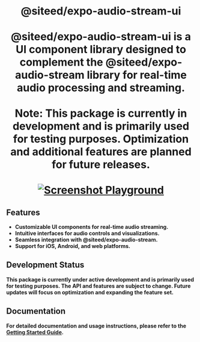 <div align="center">
  <h1 align="center">
    @siteed/expo-audio-stream-ui
    <br />
    <br />
    <strong>@siteed/expo-audio-stream-ui<strong> is a UI component library designed to complement the @siteed/expo-audio-stream library for real-time audio processing and streaming.
    <br />
    <br />
    <strong>Note: This package is currently in development and is primarily used for testing purposes. Optimization and additional features are planned for future releases.</strong>
    <br />
    <br />
    <a href="https://deeeed.github.io/expo-audio-stream-ui/playground/">
      <img src="../../docs/ui-demo.gif" alt="Screenshot Playground">
    </a>
  </h1>
</div>

## Features

- Customizable UI components for real-time audio streaming.
- Intuitive interfaces for audio controls and visualizations.
- Seamless integration with @siteed/expo-audio-stream.
- Support for iOS, Android, and web platforms.

## Development Status

This package is currently under active development and is primarily used for testing purposes. The API and features are subject to change. Future updates will focus on optimization and expanding the feature set.

## Documentation

For detailed documentation and usage instructions, please refer to the [Getting Started Guide](https://deeeed.github.io/expo-audio-stream-ui/docs/).
